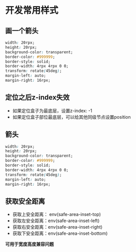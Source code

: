 # 开发常用样式

## 画一个箭头

```css
width: 20rpx;
height: 20rpx;
background-color: transparent;
border-color: #999999;
border-style: solid;
border-width: 4rpx 4rpx 0 0;
transform: rotate(45deg);
margin-left: auto;
margin-right: 16rpx;
```

## 定位之后z-index失效

- 如果定位盒子为最底层，设置z-index: -1
- 如果定位盒子部位最底层，可以给其他同级节点设置position

## 箭头

```css
width: 20rpx;
height: 20rpx;
background-color: transparent;
border-color: #999999;
border-style: solid;
border-width: 4rpx 4rpx 0 0;
transform: rotate(45deg);
margin-left: auto;
margin-right: 16rpx;
```

## 获取安全距离

- 获取上安全距离： env(safe-area-inset-top)
- 获取左安全距离：env(safe-area-inset-left)
- 获取右安全距离：env(safe-area-inset-right)
- 获取下安全距离：env(safe-area-inset-bottom)

**可用于宽度高度兼容问题**
